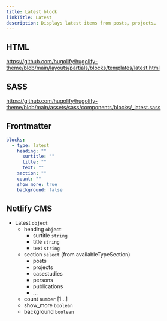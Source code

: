 ```yaml
---
title: Latest block
linkTitle: Latest
description: Displays latest items from posts, projects…
---
```


## HTML

https://github.com/hugolify/hugolify-theme/blob/main/layouts/partials/blocks/templates/latest.html

## SASS

https://github.com/hugolify/hugolify-theme/blob/main/assets/sass/components/blocks/_latest.sass

## Frontmatter

```yml
blocks:
  - type: latest
    heading: ""
      surtitle: ""
      title: ""
      text: ""
    section: ""
    count: ""
    show_more: true
    background: false
```

## Netlify CMS

- Latest `object`
  - heading `object`
    - surtitle `string`
    - title `string`
    - text `string`
  - section `select` (from availableTypeSection)
    - posts
    - projects
    - casestudies
    - persons
    - publications
    - …
  - count `number` [1…]
  - show_more `boolean`
  - background `boolean`
